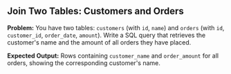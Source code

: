## Join Two Tables: Customers and Orders

**Problem:**
You have two tables: `customers` (with `id`, `name`) and `orders` (with `id`, `customer_id`, `order_date`, `amount`).
Write a SQL query that retrieves the customer's name and the amount of all orders they have placed.

**Expected Output:**
Rows containing `customer_name` and `order_amount` for all orders, showing the corresponding customer's name.